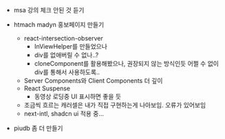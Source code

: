 - msa 강의 체크 안된 것 듣기


- htmach madyn 홍보페이지 만들기
	- react-intersection-observer
		- InViewHelper를 만들었으나
		- div를 없애버릴 수 없나..?
		- cloneComponent를 활용해봤으나, 권장되지 않는 방식인듯 어쩔 수 없이 div를 통해서 사용하도록..
	- Server Components와 Client Components 더 깊이
	- React Suspense
		- 동영상 로딩중 UI 표시하면 좋을 듯
	- 조금씩 흐르는 캐러셀은 내가 직접 구현하는게 나아보임. 오류가 있어보임
	- next-intl, shadcn ui 적용 중...


- piudb 좀 더 만들기